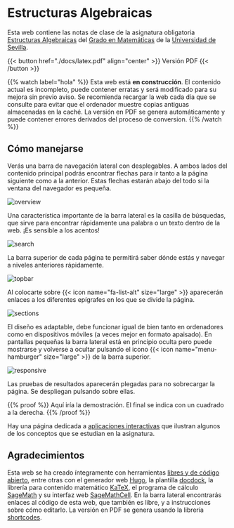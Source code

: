 # Estructuras Algebraicas

Esta web contiene las notas de clase de la asignatura obligatoria [Estructuras Algebraicas](http://www.us.es/estudios/grados/plan_171/asignatura_1710020/proyecto_986369) del [Grado en Matemáticas](http://www.us.es/estudios/grados/plan_171) de la [Universidad de Sevilla](http://www.us.es).

{{< button href="./docs/latex.pdf" align="center" >}} Versión PDF {{< /button >}}<br>

{{% watch label="hola" %}}
Esta web está **en construcción**. El contenido actual es incompleto, puede contener erratas y será modificado para su mejora sin previo aviso. Se recomienda recargar la web cada día que se consulte para evitar que el ordenador muestre copias antiguas almacenadas en la caché. La versión en PDF se genera automáticamente y puede contener errores derivados del proceso de conversion. 
{{% /watch %}}


## Cómo manejarse

Verás una barra de navegación lateral con desplegables. A ambos lados del contenido principal podrás encontrar flechas para ir tanto a la página siguiente como a la anterior. Estas flechas estarán abajo del todo si la ventana del navegador es pequeña.

![overview](./images/overview.png)

Una característica importante de la barra lateral es la casilla de búsquedas, que sirve para encontrar rápidamente una palabra o un texto dentro de la web. ¡Es sensible a los acentos!

![search](./images/search.png)

La barra superior de cada página te permitirá saber dónde estás y navegar a niveles anteriores rápidamente.

![topbar](./images/topbar.png)

Al colocarte sobre {{< icon name="fa-list-alt" size="large" >}} aparecerán enlaces a los diferentes epígrafes en los que se divide la página.

![sections](./images/sections.png)

El diseño es adaptable, debe funcionar igual de bien tanto en ordenadores como en dispositivos móviles (a veces mejor en formato apaisado). En pantallas pequeñas la barra lateral está en principio oculta pero puede mostrarse y volverse a ocultar pulsando el icono {{< icon name="menu-hamburger" size="large" >}} de la barra superior.

![responsive](./images/responsive.png)

Las pruebas de resultados aparecerán plegadas para no sobrecargar la página. Se despliegan pulsando sobre ellas.

{{% proof %}}
Aquí iría la demostración. El final se indica con un cuadrado a la derecha.
{{% /proof %}}

Hay una página dedicada a [aplicaciones interactivas](./interactions) que ilustran algunos de los conceptos que se estudian en la asignatura. 


## Agradecimientos

Esta web se ha creado íntegramente con herramientas [libres y de código abierto](https://es.wikipedia.org/wiki/Software_libre_y_de_c%C3%B3digo_abierto), entre otras con el generador web [Hugo](https://gohugo.io/), la plantilla [docdock](http://docdock.netlify.com/), la librería para contenido matemático [KaTeX](https://katex.org/), el programa de cálculo [SageMath](http://www.sagemath.org/) y su interfaz web [SageMathCell](https://sagecell.sagemath.org/). En la barra lateral encontrarás enlaces al código de esta web, que también es libre, y a instrucciones sobre cómo editarlo. La versión en PDF se genera usando la librería [shortcodes](https://github.com/dmulholl/shortcodes).

